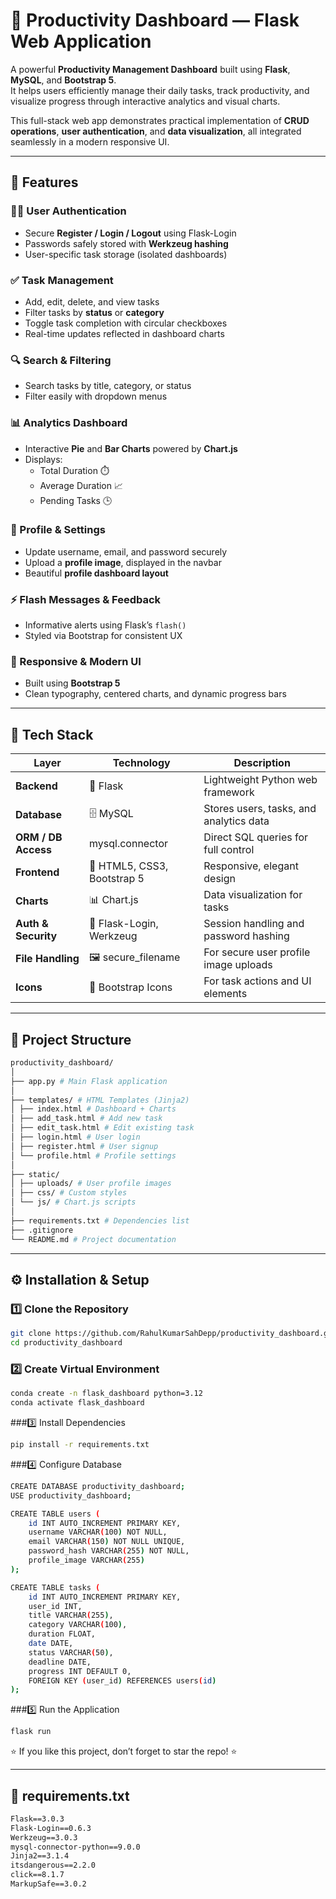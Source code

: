 # 🚀 Productivity Dashboard — Flask Web Application

A powerful **Productivity Management Dashboard** built using **Flask**, **MySQL**, and **Bootstrap 5**.  
It helps users efficiently manage their daily tasks, track productivity, and visualize progress through interactive analytics and visual charts.  

This full-stack web app demonstrates practical implementation of **CRUD operations**, **user authentication**, and **data visualization**, all integrated seamlessly in a modern responsive UI.

---

## 🧠 Features

### 🧍‍♂️ User Authentication
- Secure **Register / Login / Logout** using Flask-Login  
- Passwords safely stored with **Werkzeug hashing**  
- User-specific task storage (isolated dashboards)  

### ✅ Task Management
- Add, edit, delete, and view tasks  
- Filter tasks by **status** or **category**  
- Toggle task completion with circular checkboxes  
- Real-time updates reflected in dashboard charts  

### 🔍 Search & Filtering
- Search tasks by title, category, or status  
- Filter easily with dropdown menus  

### 📊 Analytics Dashboard
- Interactive **Pie** and **Bar Charts** powered by **Chart.js**  
- Displays:  
  - Total Duration ⏱️  
  - Average Duration 📈  
  - Pending Tasks 🕒  

### 👤 Profile & Settings
- Update username, email, and password securely  
- Upload a **profile image**, displayed in the navbar  
- Beautiful **profile dashboard layout**  

### ⚡ Flash Messages & Feedback
- Informative alerts using Flask’s `flash()`  
- Styled via Bootstrap for consistent UX  

### 💅 Responsive & Modern UI
- Built using **Bootstrap 5**  
- Clean typography, centered charts, and dynamic progress bars  

---

## 🧰 Tech Stack

| Layer | Technology | Description |
|-------|-------------|-------------|
| **Backend** | 🐍 Flask | Lightweight Python web framework |
| **Database** | 🗄️ MySQL | Stores users, tasks, and analytics data |
| **ORM / DB Access** | mysql.connector | Direct SQL queries for full control |
| **Frontend** | 💅 HTML5, CSS3, Bootstrap 5 | Responsive, elegant design |
| **Charts** | 📊 Chart.js | Data visualization for tasks |
| **Auth & Security** | 🔐 Flask-Login, Werkzeug | Session handling and password hashing |
| **File Handling** | 🖼️ secure_filename | For secure user profile image uploads |
| **Icons** | 🎨 Bootstrap Icons | For task actions and UI elements |

---

## 🧩 Project Structure
```bash
productivity_dashboard/
│
├── app.py # Main Flask application
│
├── templates/ # HTML Templates (Jinja2)
│ ├── index.html # Dashboard + Charts
│ ├── add_task.html # Add new task
│ ├── edit_task.html # Edit existing task
│ ├── login.html # User login
│ ├── register.html # User signup
│ └── profile.html # Profile settings
│
├── static/
│ ├── uploads/ # User profile images
│ ├── css/ # Custom styles
│ └── js/ # Chart.js scripts
│
├── requirements.txt # Dependencies list
├── .gitignore
└── README.md # Project documentation
```

---

## ⚙️ Installation & Setup

### 1️⃣ Clone the Repository
```bash
git clone https://github.com/RahulKumarSahDepp/productivity_dashboard.git
cd productivity_dashboard
```

### 2️⃣ Create Virtual Environment
```bash
conda create -n flask_dashboard python=3.12
conda activate flask_dashboard
```
###3️⃣ Install Dependencies
```bash
pip install -r requirements.txt
```

###4️⃣ Configure Database

```bash
CREATE DATABASE productivity_dashboard;
USE productivity_dashboard;

CREATE TABLE users (
    id INT AUTO_INCREMENT PRIMARY KEY,
    username VARCHAR(100) NOT NULL,
    email VARCHAR(150) NOT NULL UNIQUE,
    password_hash VARCHAR(255) NOT NULL,
    profile_image VARCHAR(255)
);

CREATE TABLE tasks (
    id INT AUTO_INCREMENT PRIMARY KEY,
    user_id INT,
    title VARCHAR(255),
    category VARCHAR(100),
    duration FLOAT,
    date DATE,
    status VARCHAR(50),
    deadline DATE,
    progress INT DEFAULT 0,
    FOREIGN KEY (user_id) REFERENCES users(id)
);

```

###5️⃣ Run the Application
```bash
flask run
```


⭐ If you like this project, don’t forget to star the repo! ⭐

---

## 🧩 **requirements.txt**

```txt
Flask==3.0.3
Flask-Login==0.6.3
Werkzeug==3.0.3
mysql-connector-python==9.0.0
Jinja2==3.1.4
itsdangerous==2.2.0
click==8.1.7
MarkupSafe==3.0.2
```
